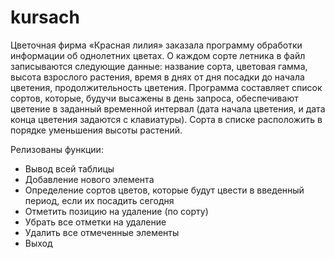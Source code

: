 # kursach

Цветочная фирма «Красная лилия» заказала программу обработки информации об
однолетних цветах. О каждом сорте летника в файл записываются следующие данные:
название сорта, цветовая гамма, высота взрослого растения, время в днях от дня посадки
до начала цветения, продолжительность цветения. Программа составляет список сортов,
которые, будучи высажены в день запроса, обеспечивают цветение в заданный временной
интервал (дата начала цветения, и дата конца цветения задаются с клавиатуры). Сорта в
списке расположить в порядке уменьшения высоты растений.

Релизованы функции:
  - Вывод всей таблицы
  - Добавление нового элемента
  - Определение сортов цветов, которые будут цвести в введенный период, если их посадить сегодня
  - Отметить позицию на удаление (по сорту)
  - Убрать все отметки на удаление
  - Удалить все отмеченные элементы
  - Выход
  
  
